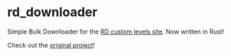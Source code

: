 # rd_downloader
Simple Bulk Downloader for the [RD custom levels site](https://rhythm.cafe/).
Now written in Rust!

Check out the [original project](https://github.com/huantianad/rd-downloader)!
